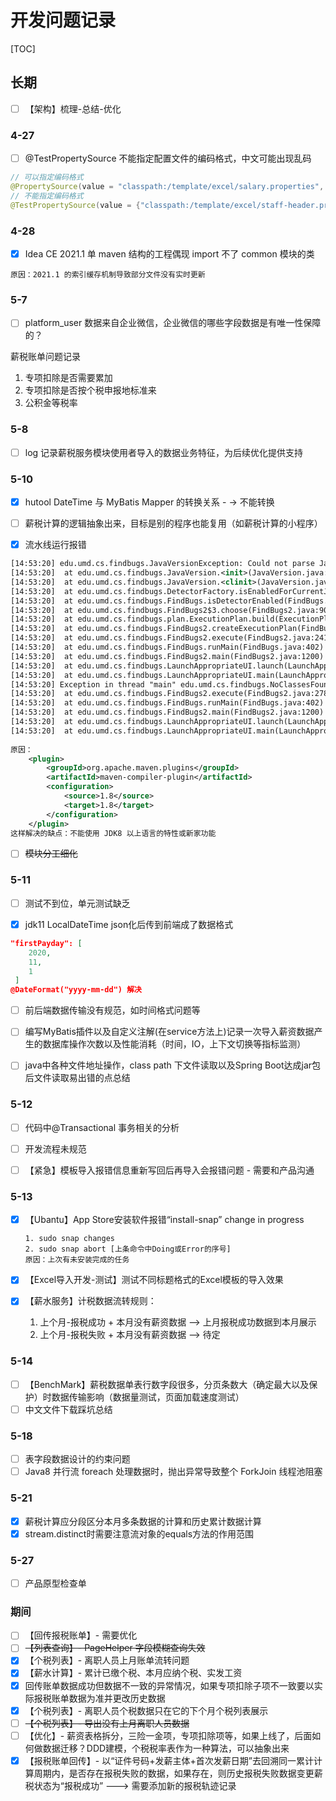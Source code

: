 # 开发问题记录

[TOC]

## 长期

- [ ] 【架构】梳理-总结-优化



### 4-27

- [ ] @TestPropertySource 不能指定配置文件的编码格式，中文可能出现乱码

```java
// 可以指定编码格式
@PropertySource(value = "classpath:/template/excel/salary.properties", encoding = "UTF-8")
// 不能指定编码格式
@TestPropertySource(value = {"classpath:/template/excel/staff-header.properties"})
```

### 4-28

- [x] Idea CE 2021.1 单 maven 结构的工程偶现 import 不了 common 模块的类

```
原因：2021.1 的索引缓存机制导致部分文件没有实时更新
```

###  5-7

- [ ] platform_user 数据来自企业微信，企业微信的哪些字段数据是有唯一性保障的？

薪税账单问题记录
1. 专项扣除是否需要累加
2. 专项扣除是否按个税申报地标准来
3. 公积金等税率

### 5-8

- [ ] log 记录薪税服务模块使用者导入的数据业务特征，为后续优化提供支持

### 5-10

- [x] hutool DateTime 与 MyBatis Mapper 的转换关系 - -> 不能转换

- [ ] 薪税计算的逻辑抽象出来，目标是别的程序也能复用（如薪税计算的小程序）

- [x] 流水线运行报错

```xml
[14:53:20] edu.umd.cs.findbugs.JavaVersionException: Could not parse Java version string: 11
[14:53:20]  at edu.umd.cs.findbugs.JavaVersion.<init>(JavaVersion.java:68)
[14:53:20]  at edu.umd.cs.findbugs.JavaVersion.<clinit>(JavaVersion.java:44)
[14:53:20]  at edu.umd.cs.findbugs.DetectorFactory.isEnabledForCurrentJRE(DetectorFactory.java:248)
[14:53:20]  at edu.umd.cs.findbugs.FindBugs.isDetectorEnabled(FindBugs.java:256)
[14:53:20]  at edu.umd.cs.findbugs.FindBugs2$3.choose(FindBugs2.java:906)
[14:53:20]  at edu.umd.cs.findbugs.plan.ExecutionPlan.build(ExecutionPlan.java:168)
[14:53:20]  at edu.umd.cs.findbugs.FindBugs2.createExecutionPlan(FindBugs2.java:935)
[14:53:20]  at edu.umd.cs.findbugs.FindBugs2.execute(FindBugs2.java:241)
[14:53:20]  at edu.umd.cs.findbugs.FindBugs.runMain(FindBugs.java:402)
[14:53:20]  at edu.umd.cs.findbugs.FindBugs2.main(FindBugs2.java:1200)
[14:53:20]  at edu.umd.cs.findbugs.LaunchAppropriateUI.launch(LaunchAppropriateUI.java:106)
[14:53:20]  at edu.umd.cs.findbugs.LaunchAppropriateUI.main(LaunchAppropriateUI.java:198)
[14:53:20] Exception in thread "main" edu.umd.cs.findbugs.NoClassesFoundToAnalyzeException: No classes found to analyze in /root/workspace/api_afs-api_i7HU/target/classes */root/plugins/findbug-sec/lib/findsecbugs-cli/findbugs/annotations.jar */root/plugins/findbug-sec/lib/findsecbugs-cli/findbugs/jsr305.jar 
[14:53:20]  at edu.umd.cs.findbugs.FindBugs2.execute(FindBugs2.java:278)
[14:53:20]  at edu.umd.cs.findbugs.FindBugs.runMain(FindBugs.java:402)
[14:53:20]  at edu.umd.cs.findbugs.FindBugs2.main(FindBugs2.java:1200)
[14:53:20]  at edu.umd.cs.findbugs.LaunchAppropriateUI.launch(LaunchAppropriateUI.java:106)
[14:53:20]  at edu.umd.cs.findbugs.LaunchAppropriateUI.main(LaunchAppropriateUI.java:198)
    
原因：
    <plugin>
    	<groupId>org.apache.maven.plugins</groupId>
    	<artifactId>maven-compiler-plugin</artifactId>
    	<configuration>
    		<source>1.8</source>
    		<target>1.8</target>
    	</configuration>
    </plugin>
这样解决的缺点：不能使用 JDK8 以上语言的特性或新家功能
```



- [ ] ~~模块分工细化~~

### 5-11

- [ ] 测试不到位，单元测试缺乏

- [x] jdk11 LocalDateTime json化后传到前端成了数据格式 

```json
"firstPayday": [
    2020,
    11,
    1
 ]
@DateFormat("yyyy-mm-dd") 解决
```

- [ ] 前后端数据传输没有规范，如时间格式问题等

- [ ] 编写MyBatis插件以及自定义注解(在service方法上)记录一次导入薪资数据产生的数据库操作次数以及性能消耗（时间，IO，上下文切换等指标监测）

- [ ] java中各种文件地址操作，class path 下文件读取以及Spring Boot达成jar包后文件读取易出错的点总结

### 5-12

- [ ] 代码中@Transactional 事务相关的分析

- [ ] 开发流程未规范
- [ ] 【紧急】模板导入报错信息重新写回后再导入会报错问题 - 需要和产品沟通

### 5-13

- [x] 【Ubantu】App Store安装软件报错“install-snap” change in progress

  ```
  1. sudo snap changes
  2. sudo snap abort [上条命令中Doing或Error的序号]
  原因：上次有未安装完成的任务
  ```

- [x] 【Excel导入开发-测试】测试不同标题格式的Excel模板的导入效果

- [x] 【薪水服务】计税数据流转规则：

  1. 上个月-报税成功 + 本月没有薪资数据 --> 上月报税成功数据到本月展示
  2. 上个月-报税失败 + 本月没有薪资数据 --> 待定

### 5-14

- [ ] 【BenchMark】薪税数据单表行数字段很多，分页条数大（确定最大以及保护）时数据传输影响（数据量测试，页面加载速度测试）
- [ ] 中文文件下载踩坑总结

### 5-18

- [ ] 表字段数据设计的约束问题
- [ ] Java8 并行流 foreach 处理数据时，抛出异常导致整个 ForkJoin 线程池阻塞

### 5-21

- [x] 薪税计算应分段区分本月多条数据的计算和历史累计数据计算
- [x] stream.distinct时需要注意流对象的equals方法的作用范围

### 5-27

- [ ] 产品原型检查单

### 期间

- [ ] 【回传报税账单】- 需要优化
- [ ] ~~【列表查询】- PageHelper 字段模糊查询失效~~
- [x] 【个税列表】- 离职人员上月账单流转问题
- [x] 【薪水计算】- 累计已缴个税、本月应纳个税、实发工资
- [x] 回传账单数据成功但数据不一致的异常情况，如果专项扣除子项不一致要以实际报税账单数据为准并更改历史数据
- [x] 【个税列表】- 离职人员个税数据只在它的下个月个税列表展示
- [ ] ~~【个税列表】- 导出没有上月离职人员数据~~
- [ ] 【优化】- 薪资表格拆分，三险一金项，专项扣除项等，如果上线了，后面如何做数据迁移？DDD建模，个税税率表作为一种算法，可以抽象出来
- [x] 【报税账单回传】- 以“证件号码+发薪主体+首次发薪日期”去回溯同一累计计算周期内，是否存在报税失败的数据，如果存在，则历史报税失败数据变更薪税状态为“报税成功” ---> 需要添加新的报税轨迹记录